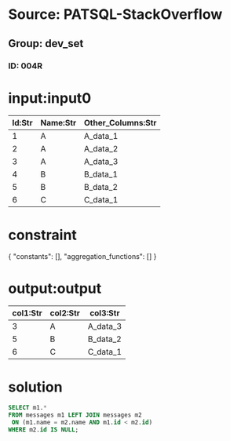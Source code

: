 # Source: PATSQL-StackOverflow
## Group: dev_set
### ID: 004R

# input:input0

| Id:Str | Name:Str | Other_Columns:Str |
|---|---|---|
| 1 | A | A_data_1 |
| 2 | A | A_data_2 |
| 3 | A | A_data_3 |
| 4 | B | B_data_1 |
| 5 | B | B_data_2 |
| 6 | C | C_data_1 |

# constraint

{
  "constants": [],
  "aggregation_functions": []
}

# output:output

| col1:Str | col2:Str | col3:Str |
|---|---|---|
| 3 | A | A_data_3 |
| 5 | B | B_data_2 |
| 6 | C | C_data_1 |

# solution

```sql
SELECT m1.*
FROM messages m1 LEFT JOIN messages m2
 ON (m1.name = m2.name AND m1.id < m2.id)
WHERE m2.id IS NULL;
```
